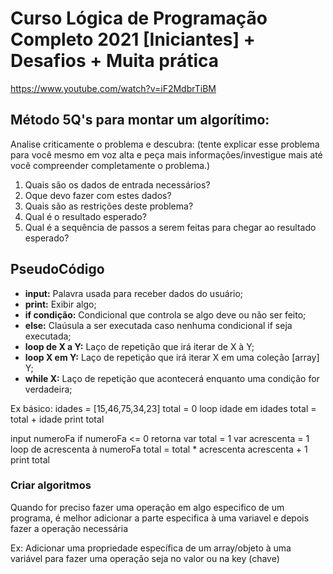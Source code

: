 # Curso Lógica de Programação Completo 2021 [Iniciantes] + Desafios + Muita prática

https://www.youtube.com/watch?v=iF2MdbrTiBM

## Método 5Q's para montar um algorítimo:
Analise criticamente o problema e descubra:
(tente explicar esse problema para você mesmo em voz alta e peça mais informações/investigue mais até você compreender completamente o problema.)

1. Quais são os dados de entrada necessários?
2. Oque devo fazer com estes dados?
3. Quais são as restrições deste problema?
4. Qual é o resultado esperado?
5. Qual é a sequência de passos a serem feitas para chegar ao resultado esperado?


## PseudoCódigo
- **input:** Palavra usada para receber dados do usuário;
- **print:** Exibir algo;
- **if condição:** Condicional que controla se algo deve ou não ser feito;
- **else:** Claúsula a ser executada caso nenhuma condicional if seja executada;
- **loop de X a Y:** Laço de repetição que irá iterar de X à Y;
- **loop X em Y:** Laço de repetição que irá iterar X em uma coleção [array] Y;
- **while X:** Laço de repetição que acontecerá enquanto uma condição for verdadeira;

Ex básico:
idades = [15,46,75,34,23]
total = 0
loop idade em idades 
    total = total + idade
print total


input numeroFa
if numeroFa <= 0 retorna
var total = 1
var acrescenta = 1
loop de acrescenta à numeroFa
    total = total * acrescenta
    acrescenta + 1
print total


### Criar algoritmos
Quando for preciso fazer uma operação em algo especifico de um programa, é melhor adicionar a parte especifica à uma variavel e depois fazer a operação necessária

Ex: Adicionar uma propriedade específica de um array/objeto à uma variável para fazer uma operação seja no valor ou na key (chave)
